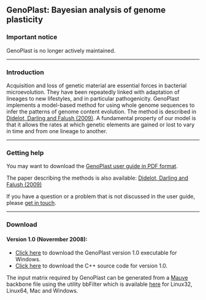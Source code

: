 ## GenoPlast: Bayesian analysis of genome plasticity

### Important notice

GenoPlast is no longer actively maintained. 

---

### Introduction

Acquisition and loss of genetic material are essential forces in bacterial microevolution. They have been repeatedly linked with adaptation of lineages to new lifestyles, and in particular pathogenicity. GenoPlast implements a model-based method for using whole genome sequences to infer the patterns of genome content evolution. The method is described in <a id="Introduction" target="_blank" href="http://genome.cshlp.org/content/early/2008/11/17/gr.082263.108.abstract">Didelot, Darling and Falush (2009)</a>. A fundamental property of our model is that it allows the rates at which genetic elements are gained or lost to vary in time and from one lineage to another.

---
### Getting help

You may want to download the <a href="http://www.stats.ox.ac.uk/~didelot/files/genoplast-userguide.pdf">GenoPlast user guide in PDF format</a>.

The paper describing the methods is also available: <a target="_blank" href="http://genome.cshlp.org/content/early/2008/11/17/gr.082263.108.abstract">Didelot, Darling and Falush (2009)</a> 

If you have a question or a problem that is not discussed in the user guide, please <a href="contact.htm">get in touch</a>.

---
### Download

#### Version 1.0 (Novermber 2008): 

* <a href="http://www.stats.ox.ac.uk/~didelot/files/genoplastwin.zip">Click here</a> to download the GenoPlast version 1.0 executable for Windows.
* <a href="http://www.stats.ox.ac.uk/~didelot/files/genoplastsrc.zip">Click here</a> to download the C++ source code for version 1.0.

The input matrix required by GenoPlast can be generated from a <a target="_blank" href="http://darlinglab.org/mauve/mauve.html">Mauve</a> backbone file using the utility bbFilter which is available <a target="_blank" href="http://darlinglab.org/mauve/snapshots/">here</a> for Linux32, Linux64, Mac and Windows.
